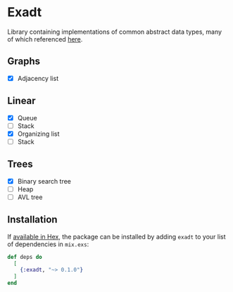# Exadt
Library containing implementations of common abstract data types, many of which referenced [here](https://en.wikipedia.org/wiki/List_of_data_structures).

## Graphs
- [x] Adjacency list

## Linear
- [x] Queue
- [ ] Stack
- [x] Organizing list
- [ ] Stack

## Trees
- [x] Binary search tree
- [ ] Heap
- [ ] AVL tree

## Installation
If [available in Hex](https://hex.pm/docs/publish), the package can be installed
by adding `exadt` to your list of dependencies in `mix.exs`:

```elixir
def deps do
  [
    {:exadt, "~> 0.1.0"}
  ]
end
```
